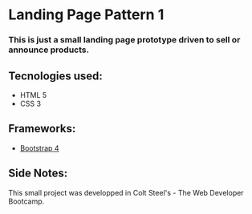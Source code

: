 # Landing Page Pattern 1

### This is just a small landing page prototype driven to sell or announce products.

## Tecnologies used:

- HTML 5
- CSS 3

## Frameworks:

- [Bootstrap 4](https://getbootstrap.com/)

## Side Notes:

This small project was developped in Colt Steel's - The Web Developer Bootcamp.
